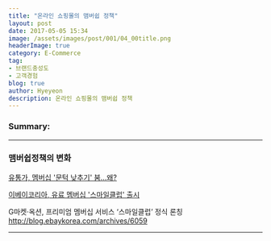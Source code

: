 ```yaml
---
title: "온라인 쇼핑몰의 맴버쉽 정책"
layout: post
date: 2017-05-05 15:34
image: /assets/images/post/001/04_00title.png
headerImage: true
category: E-Commerce
tag:
- 브랜드충성도
- 고객경험
blog: true
author: Hyeyeon
description: 온라인 쇼핑몰의 맴버쉽 정책
---
```


### Summary:



---


### 맴버쉽정책의 변화

[유통가, 멤버십 '문턱 낮추기' 붐...왜?](http://www.enewstoday.co.kr/news/articleView.html?idxno=1039948)


[이베이코리아, 유료 멤버십 '스마일클럽' 출시](http://www.zdnet.co.kr/news/news_view.asp?artice_id=20170424091447)

G마켓·옥션, 프리미엄 멤버십 서비스 ‘스마일클럽’ 정식 론칭
http://blog.ebaykorea.com/archives/6059

---
